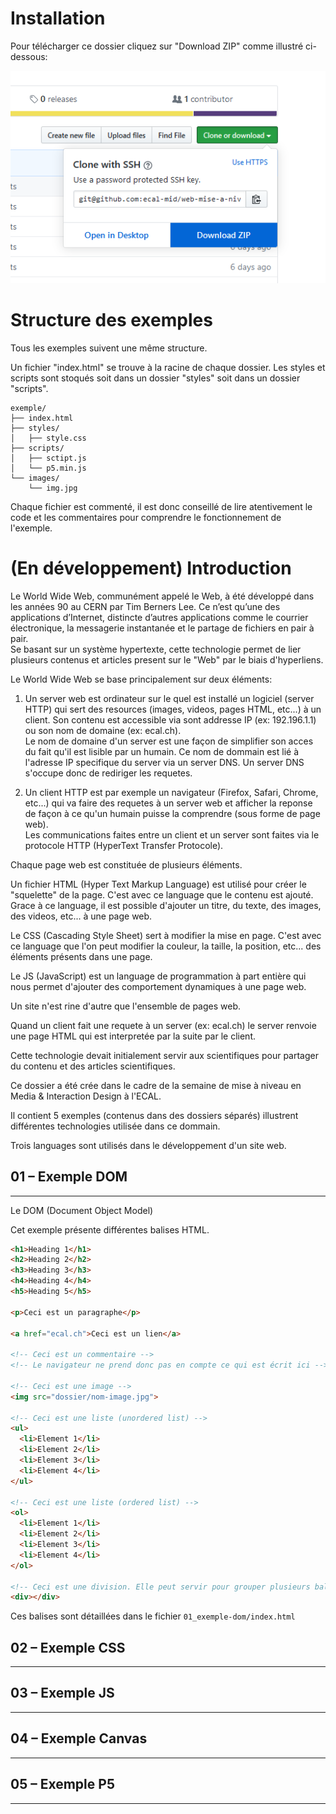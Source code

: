 Installation
=================

Pour télécharger ce dossier cliquez sur "Download ZIP" comme illustré ci-dessous:

![](download.png)

Structure des exemples
=================

Tous les exemples suivent une même structure.

Un fichier "index.html" se trouve à la racine de chaque dossier. Les styles et scripts sont stoqués soit dans un dossier "styles" soit dans un dossier "scripts".

```
exemple/
├── index.html
├── styles/
│   ├── style.css
├── scripts/
│   ├── sctipt.js
│   └── p5.min.js
└── images/
    └── img.jpg
```

Chaque fichier est commenté, il est donc conseillé de lire atentivement le code et les commentaires pour comprendre le fonctionnement de l'exemple.

(En développement)
Introduction
=================

Le World Wide Web, communément appelé le Web, à été développé dans les années 90 au CERN par Tim Berners Lee. Ce n’est qu’une des applications d’Internet, distincte d’autres applications comme le courrier électronique, la messagerie instantanée et le partage de fichiers en pair à pair.<br>
Se basant sur un système hypertexte, cette technologie permet de lier plusieurs contenus et articles present sur le "Web" par le biais d'hyperliens.<br>

Le World Wide Web se base principalement sur deux éléments:

1. Un server web est ordinateur sur le quel est installé un logiciel (server HTTP) qui sert des resources (images, videos, pages HTML, etc...) à un client. Son contenu est accessible via sont addresse IP (ex: 192.196.1.1) ou son nom de domaine (ex: ecal.ch).<br>
Le nom de domaine d'un server est une façon de simplifier son acces du fait qu'il est lisible par un humain. Ce nom de dommain est lié à l'adresse IP specifique du server via un server DNS. Un server DNS s'occupe donc de rediriger les requetes.

2. Un client HTTP est par exemple un navigateur (Firefox, Safari, Chrome, etc...) qui va faire des requetes à un server web et afficher la reponse de façon à ce qu'un humain puisse la comprendre (sous forme de page web).<br>
Les communications faites entre un client et un server sont faites via le protocole HTTP (HyperText Transfer Protocole).

Chaque page web est constituée de plusieurs éléments.

Un fichier HTML (Hyper Text Markup Language) est utilisé pour créer le "squelette" de la page. C'est avec ce language que le contenu est ajouté. Grace à ce language, il est possible d'ajouter un titre, du texte, des images, des videos, etc... à une page web.

Le CSS (Cascading Style Sheet) sert à modifier la mise en page. C'est avec ce language que l'on peut modifier la couleur, la taille, la position, etc... des éléments présents dans une page.

Le JS (JavaScript) est un language de programmation à part entière qui nous permet d'ajouter des comportement dynamiques à une page web.

Un site n'est rine d'autre que l'ensemble de pages web.

Quand un client fait une requete à un server (ex: ecal.ch) le server renvoie une page HTML qui est interpretée par la suite par le client.

Cette technologie devait initialement servir aux scientifiques pour partager du contenu et des articles scientifiques.

Ce dossier a été crée dans le cadre de la semaine de mise à niveau en Media & Interaction Design à l'ECAL.

Il contient 5 exemples (contenus dans des dossiers séparés) illustrent différentes technologies utilisée dans ce dommain.

Trois languages sont utilisés dans le développement d'un site web.

## 01 – Exemple DOM

---

Le DOM (Document Object Model) 

Cet exemple présente différentes balises HTML.

```html
<h1>Heading 1</h1>
<h2>Heading 2</h2>
<h3>Heading 3</h3>
<h4>Heading 4</h4>
<h5>Heading 5</h5>

<p>Ceci est un paragraphe</p>

<a href="ecal.ch">Ceci est un lien</a>

<!-- Ceci est un commentaire -->
<!-- Le navigateur ne prend donc pas en compte ce qui est écrit ici -->

<!-- Ceci est une image -->
<img src="dossier/nom-image.jpg">

<!-- Ceci est une liste (unordered list) -->
<ul>
  <li>Element 1</li>
  <li>Element 2</li>
  <li>Element 3</li>
  <li>Element 4</li>
</ul>

<!-- Ceci est une liste (ordered list) -->
<ol>
  <li>Element 1</li>
  <li>Element 2</li>
  <li>Element 3</li>
  <li>Element 4</li>
</ol>

<!-- Ceci est une division. Elle peut servir pour grouper plusieurs balises HTML -->
<div></div>
```

Ces balises sont détaillées dans le fichier `01_exemple-dom/index.html`

## 02 – Exemple CSS

---

## 03 – Exemple JS

---

## 04 – Exemple Canvas

---

## 05 – Exemple P5

---
